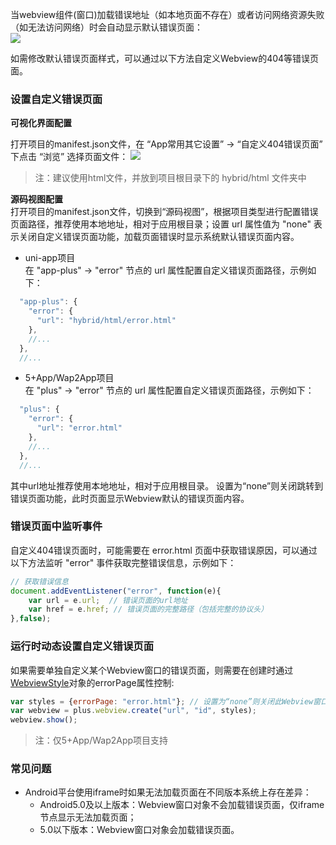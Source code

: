 当webview组件(窗口)加载错误地址（如本地页面不存在）或者访问网络资源失败（如无法访问网络）时会自动显示默认错误页面：  
![](https://native-res.dcloud.net.cn/images/uniapp/others/error-default.jpg)  

如需修改默认错误页面样式，可以通过以下方法自定义Webview的404等错误页面。

### 设置自定义错误页面

**可视化界面配置**  

打开项目的manifest.json文件，在 “App常用其它设置” -> “自定义404错误页面” 下点击 “浏览” 选择页面文件：
![](https://native-res.dcloud.net.cn/images/uniapp/others/error-manifest.png)

> 注：建议使用html文件，并放到项目根目录下的 hybrid/html 文件夹中

**源码视图配置**  
打开项目的manifest.json文件，切换到“源码视图”，根据项目类型进行配置错误页面路径，推荐使用本地地址，相对于应用根目录；设置 url 属性值为 "none" 表示关闭自定义错误页面功能，加载页面错误时显示系统默认错误页面内容。  

- uni-app项目  
在 "app-plus" -> "error" 节点的 url 属性配置自定义错误页面路径，示例如下：
``` js  
  "app-plus": {
    "error": {
      "url": "hybrid/html/error.html"
    },
    //...
  },
  //...
```

- 5+App/Wap2App项目  
在 "plus" -> "error" 节点的 url 属性配置自定义错误页面路径，示例如下：
``` javascript
  "plus": {
    "error": {
      "url": "error.html"
    },
    //...
  },
  //...
```
其中url地址推荐使用本地地址，相对于应用根目录。
设置为“none”则关闭跳转到错误页面功能，此时页面显示Webview默认的错误页面内容。


### 错误页面中监听事件  
自定义404错误页面时，可能需要在 error.html 页面中获取错误原因，可以通过以下方法监听 "error" 事件获取完整错误信息，示例如下：  
```javascript
// 获取错误信息
document.addEventListener("error", function(e){
	var url = e.url;  // 错误页面的url地址
 	var href = e.href; // 错误页面的完整路径（包括完整的协议头）
},false);
```


### 运行时动态设置自定义错误页面  
如果需要单独自定义某个Webview窗口的错误页面，则需要在创建时通过[WebviewStyle](http://www.dcloud.io/docs/api/zh_cn/webview.html#plus.webview.WebviewStyle)对象的errorPage属性控制:  
```js
var styles = {errorPage: "error.html"}; // 设置为“none”则关闭此Webview窗口的跳转到错误页面功能
var webview = plus.webview.create("url", "id", styles);   
webview.show();
```

> 注：仅5+App/Wap2App项目支持  


### 常见问题  
- Android平台使用iframe时如果无法加载页面在不同版本系统上存在差异：
  + Android5.0及以上版本：Webview窗口对象不会加载错误页面，仅iframe节点显示无法加载页面；
  + 5.0以下版本：Webview窗口对象会加载错误页面。

